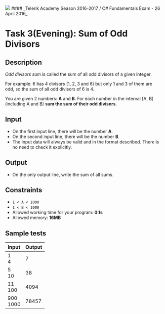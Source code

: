 <img src="https://raw.githubusercontent.com/TelerikAcademy/Common/master/logos/telerik-header-logo.png" />
#### _Telerik Academy Season 2016-2017 / C# Fundamentals Exam - 26 April 2016_

# Task 3(Evening): Sum of Odd Divisors

## Description

*Odd divisors sum* is called the sum of all odd divisors of a given integer.

For example: 6 has 4 divisors (1, 2, 3 and 6) but only 1 and 3 of them are odd, so the sum of all odd divisors of 6 is 4.

You are given 2 numbers: **A** and **B**. For each number in the interval [A, B] (including A and B) **sum the sum of their odd divisors**.

## Input

- On the first input line, there will be the number **A**.
- On the second input line, there will be the number **B**.
- The input data will always be valid and in the format described. There is no need to check it explicitly.

## Output

- On the only output line, write the sum of all sums.

## Constraints

- `1 < A < 1000`
- `1 < B < 1000`
- Allowed working time for your program: **0.1s**
- Allowed memory: **16MB**

## Sample tests

| Input        | Output |
|--------------|--------|
| 1<br/>4      | 7      |
| 5<br/>10     | 38     |
| 11<br/>100   | 4094   |
| 900<br/>1000 | 78457  |